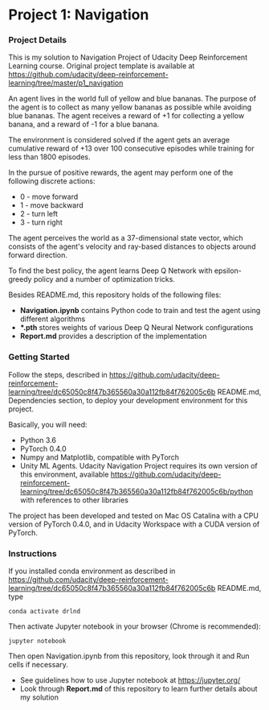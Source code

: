 # Project 1: Navigation
### Project Details

This is my solution to Navigation Project of Udacity Deep Reinforcement Learning course. Original project template is available at https://github.com/udacity/deep-reinforcement-learning/tree/master/p1_navigation

An agent lives in the world full of yellow and blue bananas. The purpose of the agent is to collect as many yellow bananas as possible while avoiding blue bananas. The agent receives a reward of +1 for collecting a yellow banana, and a reward of -1 for a blue banana.

The environment is considered solved if the agent gets an average cumulative reward of +13 over 100 consecutive episodes while training for less than 1800 episodes.

In the pursue of positive rewards, the agent may perform one of the following discrete actions:
* 0 - move forward
* 1 - move backward
* 2 - turn left
* 3 - turn right

The agent perceives the world as a 37-dimensional state vector, which consists of the agent's velocity and ray-based distances to objects around forward direction.

To find the best policy, the agent learns Deep Q Network with epsilon-greedy policy and a number of optimization tricks.

Besides README.md, this repository holds of the following files:

* __Navigation.ipynb__ contains Python code to train and test the agent using different algorithms
* __*.pth__ stores weights of various Deep Q Neural Network configurations
* __Report.md__ provides a description of the implementation

### Getting Started

Follow the steps, described in https://github.com/udacity/deep-reinforcement-learning/tree/dc65050c8f47b365560a30a112fb84f762005c6b README.md, Dependencies section, to deploy your development environment for this project.

Basically, you will need:

* Python 3.6
* PyTorch 0.4.0
* Numpy and Matplotlib, compatible with PyTorch
* Unity ML Agents. Udacity Navigation Project requires its own version of this environment, available https://github.com/udacity/deep-reinforcement-learning/tree/dc65050c8f47b365560a30a112fb84f762005c6b/python with references to other libraries

The project has been developed and tested on Mac OS Catalina with a CPU version of PyTorch 0.4.0, and in Udacity Workspace with a CUDA version of PyTorch.

### Instructions

If you installed conda environment as described in https://github.com/udacity/deep-reinforcement-learning/tree/dc65050c8f47b365560a30a112fb84f762005c6b README.md, type

```
conda activate drlnd
```

Then activate Jupyter notebook in your browser (Chrome is recommended):

```
jupyter notebook
```

Then open Navigation.ipynb from this repository, look through it and Run cells if necessary. 

* See guidelines how to use Jupyter notebook at https://jupyter.org/
* Look through __Report.md__ of this repository to learn further details about my solution
